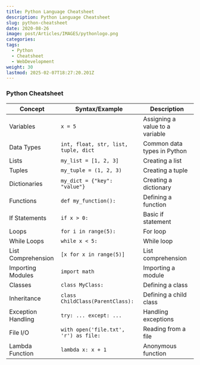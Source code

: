 ```yaml
---
title: Python Language Cheatsheet
description: Python Language Cheatsheet
slug: python-cheatsheet
date: 2020-08-26
image: post/Articles/IMAGES/pythonlogo.png
categories: 
tags:
  - Python
  - Cheatsheet
  - WebDevelopment
weight: 30
lastmod: 2025-02-07T18:27:20.201Z
---
```

### Python Cheatsheet

| **Concept**        | **Syntax/Example**                    | **Description**                 |
| ------------------ | ------------------------------------- | ------------------------------- |
| Variables          | `x = 5`                               | Assigning a value to a variable |
| Data Types         | `int, float, str, list, tuple, dict`  | Common data types in Python     |
| Lists              | `my_list = [1, 2, 3]`                 | Creating a list                 |
| Tuples             | `my_tuple = (1, 2, 3)`                | Creating a tuple                |
| Dictionaries       | `my_dict = {"key": "value"}`          | Creating a dictionary           |
| Functions          | `def my_function():`                  | Defining a function             |
| If Statements      | `if x > 0:`                           | Basic if statement              |
| Loops              | `for i in range(5):`                  | For loop                        |
| While Loops        | `while x < 5:`                        | While loop                      |
| List Comprehension | `[x for x in range(5)]`               | List comprehension              |
| Importing Modules  | `import math`                         | Importing a module              |
| Classes            | `class MyClass:`                      | Defining a class                |
| Inheritance        | `class ChildClass(ParentClass):`      | Defining a child class          |
| Exception Handling | `try: ... except: ...`                | Handling exceptions             |
| File I/O           | `with open('file.txt', 'r') as file:` | Reading from a file             |
| Lambda Function    | `lambda x: x + 1`                     | Anonymous function              |
